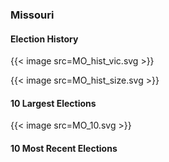 ### Missouri

#### Election History
{{< image src=MO_hist_vic.svg >}}

{{< image src=MO_hist_size.svg >}}

#### 10 Largest Elections
{{< image src=MO_10.svg >}}

#### 10 Most Recent Elections

